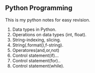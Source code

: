 ## Python Programming
This is my python notes for easy revision.
1. Data types in Python.
2. Operations on data types (int, float).
3. String-indexing, slicing.
4. String(.format(),f-string).
5. Operatores(and,or,not)
6. Control statement(if)...
7. Control statement(for)..
8. Control statement(while).

